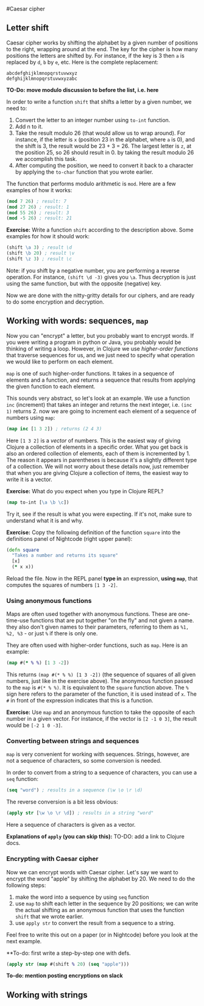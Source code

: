 #Caesar cipher

## Letter shift 
Caesar cipher works by shifting the alphabet by a given number of positions to the right, wrapping around at the end. 
The key for the cipher is how many positions the letters are shifted by. 
For instance, if the key is 3 then `a` is replaced by `d`, `b` by `e`, etc. Here is the complete replacement:
```
abcdefghijklmnopqrstuvwxyz
defghijklmnopqrstuvwxyzabc
```
**TO-Do: move modulo discussion to before the list, i.e. here**

In order to write a function `shift` that shifts a letter
by a given number, we need to:
1. Convert the letter to an integer number using `to-int` function.
2. Add n to it.
3. Take the result modulo 26 (that would allow us to wrap around). For instance, if the letter is `x` (position 23 in the alphabet, where `a` is 0), and the shift is 3, the result would be 23 + 3 = 26. The largest letter is `z`, at the position 25, so 26 should result in 0. by taking the result modulo 26 we accomplish this task. 
4. After computing the position, we need to convert it back to a character by applying the `to-char` function that you wrote earlier. 

The function that performs modulo arithmetic is `mod`. Here are a few examples of how it works:
```clojure
(mod 7 26) ; result: 7
(mod 27 26) ; result: 1
(mod 55 26) ; result: 3
(mod -5 26) ; result: 21
```

**Exercise:** Write a function `shift` according to the description above. Some examples for how it should work:
```clojure
(shift \a 3) ; result \d
(shift \b 20) ; result \v
(shift \z 3) ; result \c
```
Note: if you shift by a negative number, you are performing a reverse operation. For instance, `(shift \d -3)` gives you `\a`. Thus decryption is just using the same function, but with the opposite (negative) key. 

Now we are done with the nitty-gritty details for our ciphers, and are ready to do some encryption and decryption. 

## Working with words: sequences, `map`
Now you can "encrypt" a letter, but you probably want to encrypt words. If you were writing a program in python or Java, you probably would be thinking of writing a loop. However, in Clojure we use *higher-order functions* that traverse sequences for us, and we just need to specify what operation we would like to perform on each element. 

`map` is one of such higher-order functions. It takes in a sequence of elements and a function, and returns a sequence that results from applying the given function to each element. 

This sounds very abstract, so let's look at an example. We use a function `inc` (increment) that takes an integer and returns the next integer, i.e. `(inc 1)` returns 2. now we are going to increment each element of a sequence of numbers
using `map`:
```clojure
(map inc [1 3 2]) ; returns (2 4 3)
```
Here `[1 3 2]` is a *vector* of numbers. This is the easiest way of giving Clojure a collection of elements in a specific order. What you get back is also an ordered collection of elements, each of them is incremented by 1. The reason it appears in parentheses is because it's a slightly different type of a collection. We will not worry about these details now, just remember that when you are giving Clojure a collection of items, the easiest way to write it is a vector.

**Exercise:** What do you expect when you type in Clojure REPL?
```clojure
(map to-int [\a \b \c])
``` 
Try it, see if the result is what you were expecting. If it's not, make sure to understand what it is and why. 

**Exercise:** Copy the following definition of the function 
`square` into the definitions panel of Nightcode (right upper panel): 
```clojure
(defn square
  "Takes a number and returns its square"
  [x]
  (* x x))
```
Reload the file. Now in the REPL panel **type in** an expression, **using `map`**, that computes the squares of numbers `[1 3 -2]`.

### Using anonymous functions
Maps are often used together with anonymous functions. These
are one-time-use functions that are put together "on the fly" and not given a name. they also don't given names to their parameters, referring to them as `%1, %2, %3` - or just `%` if there is only one. 

They are often used with higher-order functions, such as `map`. Here is an example:
```clojure
(map #(* % %) [1 3 -2])
``` 
This returns `(map #(* % %) [1 3 -2])` (the sequence of squares of all given numbers, just like in the exercise above). 
The anonymous function passed to the `map` is `#(* % %)`. It is equivalent to the `square` function above. The `%` sign here refers to the parameter of the function, it is used instead of `x`. The `#` in front of the expression indicates that this is a function. 
      
**Exercise:** Use `map` and an anonymous function to take the opposite of each number in a given vector. For instance, if the vector is `[2 -1 0 3]`, the result would be `[-2 1 0 -3]`.

### Converting between strings and sequences 
`map` is very convenient for working with sequences. Strings, however, are not a sequence of characters, so some conversion is needed. 

In order to convert from a string to a sequence of characters, you can use a `seq` function: 
```clojure
(seq "word") ; results in a sequence (\w \o \r \d)
```

The reverse conversion is a bit less obvious:
```clojure
(apply str [\w \o \r \d]) ; results in a string "word"
```
Here a sequence of characters is given as a vector. 

**Explanations of `apply` (you can skip this):**
TO-DO: add a link to Clojure docs. 

### Encrypting with Caesar cipher

Now we can encrypt words with Caesar cipher. Let's say we want to encrypt the word "apple" by shifting the alphabet by 20. We need to do the following steps:
1. make the word into a sequence by using `seq` function
2. use `map` to shift each letter in the sequence by 20 positions; we can write the actual shifting as an anonymous function that uses the function `shift` that we wrote earlier.
3. use `apply str` to convert the result from a sequence to a string. 

Feel free to write this out on a paper (or in Nightcode) before you look at the next example. 

**To-do: first write a step-by-step one with defs. 
```clojure 
(apply str (map #(shift % 20) (seq "apple")))
```

**To-do: mention posting encryptions on slack**

## Working with strings
